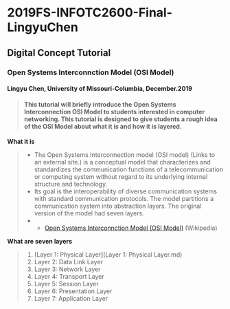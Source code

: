 # 2019FS-INFOTC2600-Final-LingyuChen
## Digital Concept Tutorial
### Open Systems Interconnction Model (OSI Model)
#### Lingyu Chen, University of Missouri-Columbia, December.2019

> #### This tutorial will briefly introduce the Open Systems Interconnection OSI Model to students interested in computer networking. This tutorial is designed to give students a rough idea of the OSI Model about what it is and how it is layered.

**What it is**
> 	- The Open Systems Interconnection model (OSI model) (Links to an external site.) is a conceptual model that characterizes and standardizes the communication functions of a telecommunication or computing system without regard to its underlying internal structure and technology. 
>   - Its goal is the interoperability of diverse communication systems with standard communication protocols. The model partitions a communication system into abstraction layers. The original version of the model had seven layers.
> -  - [Open Systems Interconnction Model (OSI Model)](https://en.wikipedia.org/wiki/OSI_model) (Wikipedia)

**What are seven layers**
>   1. [Layer 1: Physical Layer](Layer 1: Physical Layer.md)
>   2. Layer 2: Data Link Layer
>   3. Layer 3: Network Layer
>   4. Layer 4: Transport Layer
>   5. Layer 5: Session Layer
>   6. Layer 6: Presentation Layer
>   7. Layer 7: Application Layer



